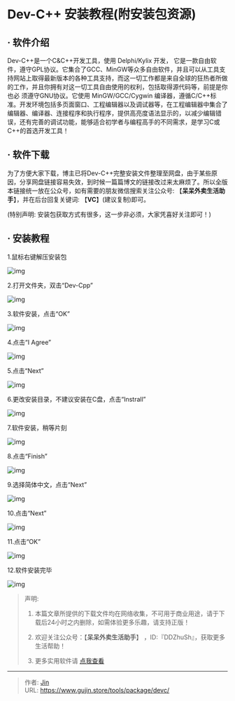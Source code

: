 # Dev-C++ 安装教程(附安装包资源)


## · 软件介绍
Dev-C++是一个C&C++开发工具，使用 Delphi/Kylix 开发， 它是一款自由软件，遵守GPL协议。它集合了GCC、MinGW等众多自由软件，并且可以从工具支持网站上取得最新版本的各种工具支持，而这一切工作都是来自全球的狂热者所做的工作，并且你拥有对这一切工具自由使用的权利，包括取得源代码等，前提是你也必 须遵守GNU协议。它使用 MinGW/GCC/Cygwin 编译器，遵循C/C++标准。开发环境包括多页面窗口、工程编辑器以及调试器等，在工程编辑器中集合了编辑器、编译器、连接程序和执行程序，提供高亮度语法显示的，以减少编辑错误，还有完善的调试功能，能够适合初学者与编程高手的不同需求，是学习C或C++的首选开发工具！

## · 软件下载
为了方便大家下载，博主已将Dev-C++完整安装文件整理至网盘，由于某些原因，分享网盘链接容易失效，到时候一篇篇博文的链接改过来太麻烦了。所以全版本链接统一放在公众号，如有需要的朋友微信搜索关注公众号: 【**呆呆外卖生活助手**】，并在后台回复关键词: 【**VC**】(建议复制)即可。

(特别声明: 安装包获取方式有很多，这一步非必须，大家凭喜好关注即可！)

## · 安装教程

1.鼠标右键解压安装包

![img](https://img.gujin.store/img/v2-ee2a89d60528262e21feb2c27f45df68_720w.png)

2.打开文件夹，双击“Dev-Cpp”

![img](https://img.gujin.store/img/v2-aa232a3d51c1019c7da1b6843120472f_720w.png)

3.软件安装，点击“OK”

![img](https://img.gujin.store/img/v2-88663a8d85ea41cf8bb82e932635d4f5_720w.png)

4.点击“I Agree”

![img](https://img.gujin.store/img/v2-ee626146b8e33b1868922632fae423f6_720w.png)

5.点击“Next”

![img](https://img.gujin.store/img/v2-0bcd3d416b3963a9e03f9570b3bd6953_720w.png)

6.更改安装目录，不建议安装在C盘，点击“Instrall”

![img](https://img.gujin.store/img/v2-3d1f75143226427f75664208b68603ce_720w.png)

7.软件安装，稍等片刻

![img](https://img.gujin.store/img/v2-af70b314dce2ba28cd54324129a21da0_720w.png)

8.点击“Finish”

![img](https://img.gujin.store/img/v2-20d40c1b6e6275f590f7c029b562a319_720w.png)

9.选择简体中文，点击“Next”

![img](https://img.gujin.store/img/v2-47a783f8e9309b30a35e2857e263f1a1_720w.png)

10.点击“Next”

![img](https://img.gujin.store/img/v2-4dba5f77e05a8128d33dca6b51ba3b06_720w.png)

11.点击“OK”

![img](https://img.gujin.store/img/v2-a96d46c3456f76da6e053e8a588fdfb3_720w.png)

12.软件安装完毕

![img](https://img.gujin.store/img/v2-2a58bd4c12409291fc9c30b8cd2c55f3_720w.png)




> 声明: 
>
> 1. 本篇文章所提供的下载文件均在网络收集，不可用于商业用途，请于下载后24小时之内删除，如需体验更多乐趣，请支持正版！
>
> 2. 欢迎关注公众号：【**呆呆外卖生活助手**】 ，ID:『DDZhuSh』，获取更多生活帮助！
>
> 3. 更多实用软件请  [点我查看](/tools)

---

> 作者: [Jin](https://img.gujin.store/img/favicon.ico)  
> URL: https://www.gujin.store/tools/package/devc/  


